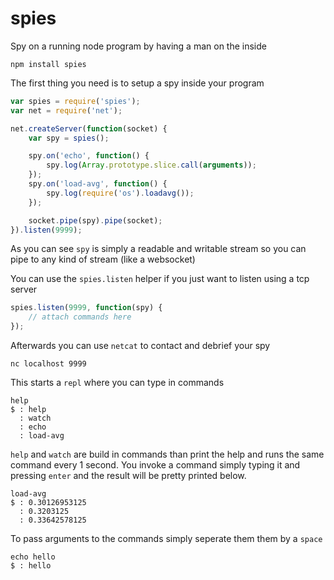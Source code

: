 # spies

Spy on a running node program by having a man on the inside

	npm install spies

The first thing you need is to setup a spy inside your program

``` js
var spies = require('spies');
var net = require('net');

net.createServer(function(socket) {
	var spy = spies();

	spy.on('echo', function() {
		spy.log(Array.prototype.slice.call(arguments));
	});
	spy.on('load-avg', function() {
		spy.log(require('os').loadavg());
	});

	socket.pipe(spy).pipe(socket);
}).listen(9999);
```

As you can see `spy` is simply a readable and writable stream so you can pipe to any kind of stream (like a websocket)

You can use the `spies.listen` helper if you just want to listen using a tcp server

``` js
spies.listen(9999, function(spy) {
	// attach commands here
});
```

Afterwards you can use `netcat` to contact and debrief your spy

	nc localhost 9999

This starts a `repl` where you can type in commands

	help
	$ : help
	  : watch
	  : echo
	  : load-avg

`help` and `watch` are build in commands than print the help and runs the same command every 1 second.
You invoke a command simply typing it and pressing `enter` and the result will be pretty printed below.

	load-avg
	$ : 0.30126953125
	  : 0.3203125
	  : 0.33642578125

To pass arguments to the commands simply seperate them them by a `space`

	echo hello
	$ : hello